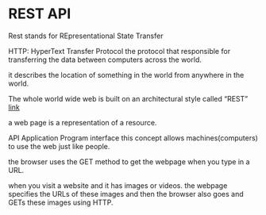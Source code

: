# REST API
Rest stands for REpresentational State Transfer

HTTP: HyperText Transfer Protocol the protocol that responsible for transferring the data between computers across the world.

it describes the location of something in the world from anywhere in the world.

The whole world wide web is built on an architectural style called “REST” [link](https://gist.github.com/brookr/5977550)

a web page is a representation of a resource.

API Application Program interface this concept allows machines(computers) to use the web just like people.


the browser uses the GET method to get the webpage when you type in a URL.

when you visit a website and it has images or videos. the webpage specifies the URLs of these images and then the browser also goes and GETs these images using HTTP.

